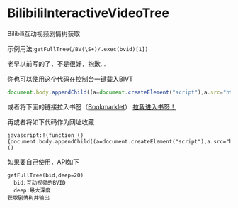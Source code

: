 # BilibiliInteractiveVideoTree
Bilibili互动视频剧情树获取

示例用法:`getFullTree(/BV(\S+)/.exec(bvid)[1])`

老早以前写的了，不是很好，抱歉...

你也可以使用这个代码在控制台一键载入BIVT
```javascript
document.body.appendChild((a=document.createElement("script"),a.src="https://cdn.jsdelivr.net/gh/MicroCBer/BilibiliInteractiveVideoTree/bivt_fastload.js",a))
```
或者将下面的链接拉入书签（[Bookmarklet](http://s.ymb.ink/?Bookmarklet)）
[拉我进入书签！](javascript%3A%21%28function%20%28%29%7Bdocument.body.appendChild%28%28a%3Ddocument.createElement%28%22script%22%29%2Ca.src%3D%22https%3A//cdn.jsdelivr.net/gh/MicroCBer/BilibiliInteractiveVideoTree@3/bivt_fastload.js%22%2Ca%29%29%7D%29%28%29)

再或者将如下代码作为网址收藏
```
javascript:!(function (){document.body.appendChild((a=document.createElement("script"),a.src="https://cdn.jsdelivr.net/gh/MicroCBer/BilibiliInteractiveVideoTree@3/bivt_fastload.js",a))})()
```

如果要自己使用，API如下
```
getFullTree(bid,deep=20)
  bid:互动视频的BVID
  deep:最大深度
获取剧情树并输出
```
